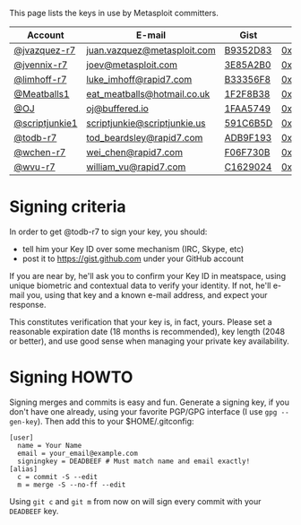This page lists the keys in use by Metasploit committers.

| Account | E-mail | Gist | MIT |
| ---------- | ------ | ------------ | ------- |
| [@jvazquez-r7](https://github.com/jvazquez-r7) | juan.vazquez@metasploit.com | [B9352D83](https://gist.github.com/jvazquez-r7/7321429) | [0x38D99152B9352D83](http://pgp.mit.edu:11371/pks/lookup?op=vindex&search=0x38D99152B9352D83) |
| [@jvennix-r7](https://github.com/jvennix-r7) | joev@metasploit.com | [3E85A2B0](https://gist.github.com/jvennix-r7/7572570) | [0x127b05fb3e85a2b0](http://pgp.mit.edu:11371/pks/lookup?op=vindex&search=0x127b05fb3e85a2b0) |
| [@limhoff-r7](https://github.com/limhoff-r7) | luke_imhoff@rapid7.com | [B33356F8](https://gist.github.com/limhoff-r7/8714106) | [0x5B1FB01FB33356F8](http://pgp.mit.edu/pks/lookup?op=vindex&search=0x5B1FB01FB33356F8) |
| [@Meatballs1](https://github.com/Meatballs1) | eat_meatballs@hotmail.co.uk | [1F2F8B38](https://gist.github.com/Meatballs1/6732257) | [0x5380EAF01F2F8B38](http://pgp.mit.edu:11371/pks/lookup?op=vindex&search=0x5380EAF01F2F8B38) |
| [@OJ](https://github.com/OJ) | oj@buffered.io | [1FAA5749](https://gist.github.com/OJ/8d4533352afd1586526d) | [0x49EEE7511FAA5749](http://pgp.mit.edu:11371/pks/lookup?op=vindex&search=0x49EEE7511FAA5749) |
| [@scriptjunkie1](https://github.com/scriptjunkie) | scriptjunkie@scriptjunkie.us | [591C6B5D](https://gist.github.com/scriptjunkie/7280483) | [0xE0F49052591C6B5D](http://pgp.mit.edu:11371/pks/lookup?op=vindex&search=0xE0F49052591C6B5D) |
| [@todb-r7](https://github.com/todb-r7) | tod_beardsley@rapid7.com | [ADB9F193](https://gist.github.com/todb-r7/7269765) | [0x1EFFB682ADB9F193](http://pgp.mit.edu:11371/pks/lookup?op=vindex&search=0x1EFFB682ADB9F193) |
| [@wchen-r7](https://github.com/wchen-r7) | wei_chen@rapid7.com | [F06F730B](https://gist.github.com/wchen-r7/0e0269d9ff0afc1ca7a5) | [0x2384DB4EF06F730B](http://pgp.mit.edu:11371/pks/lookup?op=vindex&search=0x2384DB4EF06F730B) |
| [@wvu-r7](https://github.com/wvu-r7) | william_vu@rapid7.com | [C1629024](https://gist.github.com/wvu-r7/7049076) | [0xE761DCB4C1629024](http://pgp.mit.edu:11371/pks/lookup?op=vindex&search=0xE761DCB4C1629024) |

# Signing criteria

In order to get @todb-r7 to sign your key, you should:

 * tell him your Key ID over some mechanism (IRC, Skype, etc)
 * post it to https://gist.github.com under your GitHub account

If you are near by, he'll ask you to confirm your Key ID in meatspace, using unique biometric and contextual data to verify your identity. If not, he'll e-mail you, using that key and a known e-mail address, and expect your response.

This constitutes verification that your key is, in fact, yours. Please set a reasonable expiration date (18 months is recommended), key length (2048 or better), and use good sense when managing your private key availability.

# Signing HOWTO

Signing merges and commits is easy and fun. Generate a signing key, if you don't have one already, using your favorite PGP/GPG interface (I use `gpg --gen-key`). Then add this to your $HOME/.gitconfig:

````
[user]
  name = Your Name
  email = your_email@example.com
  signingkey = DEADBEEF # Must match name and email exactly!
[alias]
  c = commit -S --edit
  m = merge -S --no-ff --edit
````

Using `git c` and `git m` from now on will sign every commit with your `DEADBEEF` key.